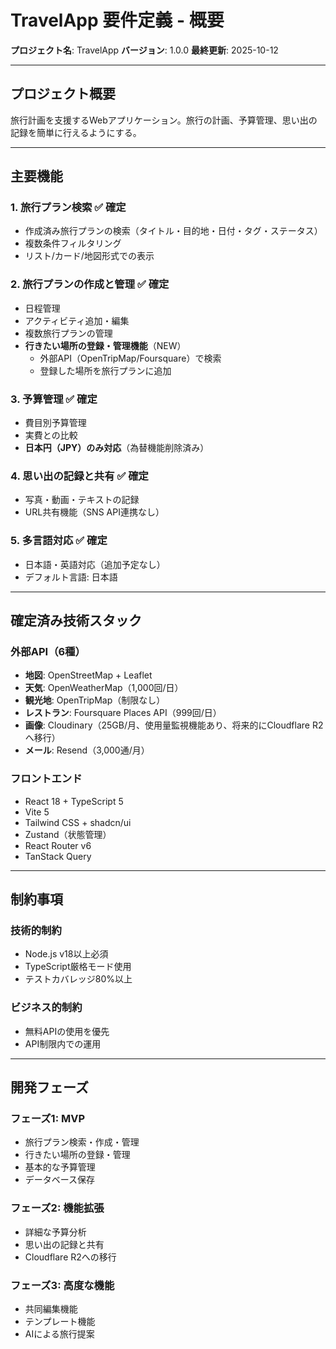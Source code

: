# TravelApp 要件定義 - 概要

**プロジェクト名**: TravelApp
**バージョン**: 1.0.0
**最終更新**: 2025-10-12

---

## プロジェクト概要

旅行計画を支援するWebアプリケーション。旅行の計画、予算管理、思い出の記録を簡単に行えるようにする。

---

## 主要機能

### 1. 旅行プラン検索 ✅ 確定
- 作成済み旅行プランの検索（タイトル・目的地・日付・タグ・ステータス）
- 複数条件フィルタリング
- リスト/カード/地図形式での表示

### 2. 旅行プランの作成と管理 ✅ 確定
- 日程管理
- アクティビティ追加・編集
- 複数旅行プランの管理
- **行きたい場所の登録・管理機能**（NEW）
  - 外部API（OpenTripMap/Foursquare）で検索
  - 登録した場所を旅行プランに追加

### 3. 予算管理 ✅ 確定
- 費目別予算管理
- 実費との比較
- **日本円（JPY）のみ対応**（為替機能削除済み）

### 4. 思い出の記録と共有 ✅ 確定
- 写真・動画・テキストの記録
- URL共有機能（SNS API連携なし）

### 5. 多言語対応 ✅ 確定
- 日本語・英語対応（追加予定なし）
- デフォルト言語: 日本語

---

## 確定済み技術スタック

### 外部API（6種）
- **地図**: OpenStreetMap + Leaflet
- **天気**: OpenWeatherMap（1,000回/日）
- **観光地**: OpenTripMap（制限なし）
- **レストラン**: Foursquare Places API（999回/日）
- **画像**: Cloudinary（25GB/月、使用量監視機能あり、将来的にCloudflare R2へ移行）
- **メール**: Resend（3,000通/月）

### フロントエンド
- React 18 + TypeScript 5
- Vite 5
- Tailwind CSS + shadcn/ui
- Zustand（状態管理）
- React Router v6
- TanStack Query

---

## 制約事項

### 技術的制約
- Node.js v18以上必須
- TypeScript厳格モード使用
- テストカバレッジ80%以上

### ビジネス的制約
- 無料APIの使用を優先
- API制限内での運用

---

## 開発フェーズ

### フェーズ1: MVP
- 旅行プラン検索・作成・管理
- 行きたい場所の登録・管理
- 基本的な予算管理
- データベース保存

### フェーズ2: 機能拡張
- 詳細な予算分析
- 思い出の記録と共有
- Cloudflare R2への移行

### フェーズ3: 高度な機能
- 共同編集機能
- テンプレート機能
- AIによる旅行提案